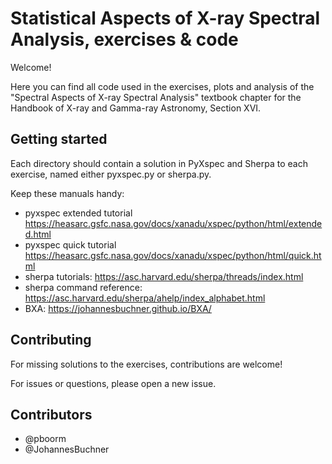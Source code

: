 # Statistical Aspects of X-ray Spectral Analysis, exercises & code

Welcome!

Here you can find all code used in the exercises, plots and analysis of the 
"Spectral Aspects of X-ray Spectral Analysis" textbook chapter for
the Handbook of X-ray and Gamma-ray Astronomy, Section XVI.

## Getting started

Each directory should contain a solution in PyXspec and Sherpa to each exercise,
named either pyxspec.py or sherpa.py.

Keep these manuals handy:

 * pyxspec extended tutorial https://heasarc.gsfc.nasa.gov/docs/xanadu/xspec/python/html/extended.html
 * pyxspec quick tutorial https://heasarc.gsfc.nasa.gov/docs/xanadu/xspec/python/html/quick.html
 * sherpa tutorials: https://asc.harvard.edu/sherpa/threads/index.html
 * sherpa command reference: https://asc.harvard.edu/sherpa/ahelp/index_alphabet.html
 * BXA: https://johannesbuchner.github.io/BXA/

## Contributing

For missing solutions to the exercises, contributions are welcome!

For issues or questions, please open a new issue.

## Contributors

 * @pboorm
 * @JohannesBuchner
